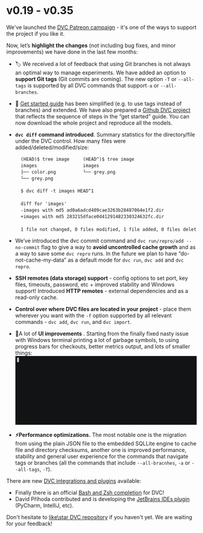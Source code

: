 # v0.19 - v0.35

We've launched the [DVC Patreon
campaign](https://www.patreon.com/DVCorg/overview) - it's one of the ways to
support the project if you like it.

Now, let’s **highlight the changes** (not including bug fixes, and minor
improvements) we have done in the last few months:

- 🏷 We received a lot of feedback that using Git branches is not always an
  optimal way to manage experiments. We have added an option to **support Git
  tags** (Git commits are coming). The new option `-T` or `--all-tags` is
  supported by all DVC commands that support`-a` or `--all-branches`.

- 📖 [Get started guide](https://dvc.org/doc/get-started/agenda) has been
  simplified (e.g. to use tags instead of branches) and extended. We have also
  prepared a [Github DVC project
  ](https://github.com/iterative/example-get-started)that reflects the sequence
  of steps in the “get started” guide. You can now download the whole project
  and reproduce all the models.

- **`dvc diff`** **command introduced**. Summary statistics for the
  directory/file under the DVC control. How many files were
  added/deleted/modified/size:

  ```diff
    (HEAD)$ tree image     (HEAD^)$ tree image
    images                 images
    ├── color.png          └── grey.png
    └── grey.png

    $ dvc diff -t images HEAD^1

    diff for 'images'
    -images with md5 ad0a6adcd409cae3263b28487064e1f2.dir
    +images with md5 283215dface0d41291482330324632fc.dir

    1 file not changed, 0 files modified, 1 file added, 0 files deleted, size was increased by 15.3 MB
  ```

- We’ve introduced the dvc commit command and `dvc run/repro/add --no-commit`
  flag to give a way to **avoid uncontrolled cache growth** and as a way to
  save some `dvc repro` runs. In the future we plan to have
  “do-not-cache-my-data” as a default mode for `dvc run`, `dvc add` and `dvc repro`.
- **SSH remotes (data storage) support** - config options to set port, key
  files, timeouts, password, etc + improved stability and Windows support!
  Introduced **HTTP remotes** - external dependencies and as a read-only
  cache.
- **Control over where DVC files are located in your project** - place them
  wherever you want with the `-f` option supported by all relevant commands -
  `dvc add`, `dvc run`, and `dvc import`.
- 🙂A lot of **UI improvements** . Starting from the finally fixed nasty issue
  with Windows terminal printing a lot of garbage symbols, to using progress
  bars for checkouts, better metrics output, and lots of smaller things:
  ![|528x200](/static/img/0.35-metrics.gif)

- **⚡️Performance optimizations.** The most notable one is the migration from
  using the plain JSON file to the embedded SQLLite engine to cache file and
  directory checksums, another one is improved performance, stability and
  general user experience for the commands that navigate tags or branches (all
  the commands that include `--all-bracnhes`, `-a` or `--all-tags`, `-T`).

There are new [DVC integrations and
plugins](https://dvc.org/doc/user-guide/plugins) available:

- Finally there is an official [Bash and Zsh
  completion](https://dvc.org/doc/user-guide/autocomplete) for DVC!
- David Příhoda contributed and is developing the [JetBrains IDEs
  plugin](https://plugins.jetbrains.com/plugin/11368-data-version-control-dvc-support)
  (PyCharm, IntelliJ, etc).

Don't hesitate to [like\star DVC
repository](https://github.com/iterative/dvc/stargazers) if you haven't yet. We
are waiting for your feedback!
